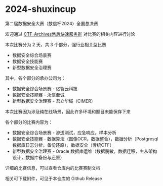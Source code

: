 # 2024-shuxincup

第二届数据安全大赛（数信杯2024）全国总决赛

欢迎通过 [CTF-Archives售后快速服务群](http://qm.qq.com/cgi-bin/qm/qr?_wv=1027&k=KFamhBpmURTZpndhc0MI7_1l3a6Xezrf&authKey=Yenwm7%2B%2F%2FT%2BtSXCSyr%2B7fYS47Ot0MwFqesH4HOLT8ZADE2e9XO6AS96HQvjxh%2B%2BG&noverify=0&group_code=894957229) 对比赛的相关内容进行讨论

本次比赛分为 2 天，共 3 个部分，强行业相关型比赛

- 数据安全综合场景赛
- 数据安全技能赛
- 新型数据安全治理赛

其中，各个部分的承办公司为：

- 数据安全综合场景赛 - 亿智云科技
- 数据安全技能赛 - 永信至诚
- 新型数据安全治理赛 - 君立华域（CIMER）

本次比赛因为涉及纯在线场景，因此许多环境和题目未能保存下来

各个部分的比赛内容为：

- 数据安全综合场景赛 - 渗透测试，应急响应，样本分析
- 数据安全技能赛 - 数据算法（图像OCR，数据整合），数据分析（Postgresql数据库日志分析，备份还原），数据安全（传统CTF）
- 新型数据安全治理赛 - Oracle 数据库运维（数据脱敏，数据迁移，主从架构设计，数据库备份与还原）

详细的比赛信息，可以查看仓库内的比赛赛制文档

相关可下载附件，可见于本仓库的 Github Release

